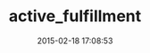 ---
layout: post
title:  "active_fulfillment"
repo:   "shopify/active_fulfillment"
date:   2015-02-18 17:08:53
gemurl: http://github.com/shopify/active_fulfillment
---